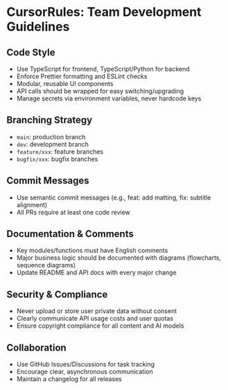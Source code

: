 # CursorRules: Team Development Guidelines

## Code Style
- Use TypeScript for frontend, TypeScript/Python for backend
- Enforce Prettier formatting and ESLint checks
- Modular, reusable UI components
- API calls should be wrapped for easy switching/upgrading
- Manage secrets via environment variables, never hardcode keys

## Branching Strategy
- `main`: production branch
- `dev`: development branch
- `feature/xxx`: feature branches
- `bugfix/xxx`: bugfix branches

## Commit Messages
- Use semantic commit messages (e.g., feat: add matting, fix: subtitle alignment)
- All PRs require at least one code review

## Documentation & Comments
- Key modules/functions must have English comments
- Major business logic should be documented with diagrams (flowcharts, sequence diagrams)
- Update README and API docs with every major change

## Security & Compliance
- Never upload or store user private data without consent
- Clearly communicate API usage costs and user quotas
- Ensure copyright compliance for all content and AI models

## Collaboration
- Use GitHub Issues/Discussions for task tracking
- Encourage clear, asynchronous communication
- Maintain a changelog for all releases
